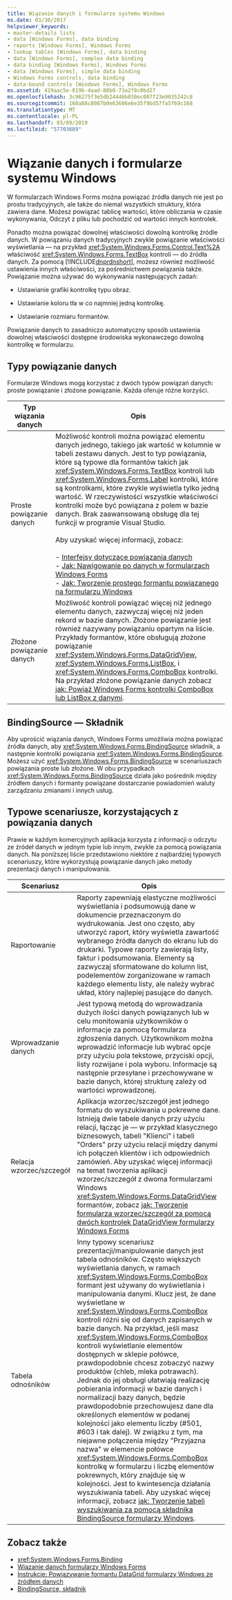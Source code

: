 ```yaml
---
title: Wiązanie danych i formularze systemu Windows
ms.date: 03/30/2017
helpviewer_keywords:
- master-details lists
- data [Windows Forms], data binding
- reports [Windows Forms], Windows Forms
- lookup tables [Windows Forms], data binding
- data [Windows Forms], complex data binding
- data binding [Windows Forms], Windows Forms
- data [Windows Forms], simple data binding
- Windows Forms controls, data binding
- data-bound controls [Windows Forms], Windows Forms
ms.assetid: 419aac5e-819b-4aad-88b0-73a2f8c0bd27
ms.openlocfilehash: 3c96275f3e5db24446b030ec007f23e9035242c8
ms.sourcegitcommit: 160a88c8087b0e63606e6e35f9bd57fa5f69c168
ms.translationtype: MT
ms.contentlocale: pl-PL
ms.lasthandoff: 03/09/2019
ms.locfileid: "57703689"
---
```

# <a name="data-binding-and-windows-forms"></a>Wiązanie danych i formularze systemu Windows
W formularzach Windows Forms można powiązać źródła danych nie jest po prostu tradycyjnych, ale także do niemal wszystkich struktury, która zawiera dane. Możesz powiązać tablicę wartości, które obliczania w czasie wykonywania, Odczyt z pliku lub pochodzić od wartości innych kontrolek.  
  
 Ponadto można powiązać dowolnej właściwości dowolną kontrolkę źródle danych. W powiązaniu danych tradycyjnych zwykle powiązanie właściwości wyświetlania — na przykład <xref:System.Windows.Forms.Control.Text%2A> właściwość <xref:System.Windows.Forms.TextBox> kontroli — do źródła danych. Za pomocą [!INCLUDE[dnprdnshort](../../../includes/dnprdnshort-md.md)], możesz również możliwość ustawienia innych właściwości, za pośrednictwem powiązania także. Powiązanie można używać do wykonywania następujących zadań:  
  
-   Ustawianie grafiki kontrolkę typu obraz.  
  
-   Ustawianie koloru tła w co najmniej jedną kontrolkę.  
  
-   Ustawianie rozmiaru formantów.  
  
 Powiązanie danych to zasadniczo automatyczny sposób ustawienia dowolnej właściwości dostępne środowiska wykonawczego dowolną kontrolkę w formularzu.  
  
## <a name="types-of-data-binding"></a>Typy powiązanie danych  
 Formularze Windows mogą korzystać z dwóch typów powiązań danych: proste powiązanie i złożone powiązanie. Każda oferuje różne korzyści.  
  
|Typ wiązania danych|Opis|  
|--------------------------|-----------------|  
|Proste powiązanie danych|Możliwość kontroli można powiązać elementu danych jednego, takiego jak wartość w kolumnie w tabeli zestawu danych. Jest to typ powiązania, które są typowe dla formantów takich jak <xref:System.Windows.Forms.TextBox> kontroli lub <xref:System.Windows.Forms.Label> kontrolki, które są kontrolkami, które zwykle wyświetla tylko jedną wartość. W rzeczywistości wszystkie właściwości kontrolki może być powiązana z polem w bazie danych. Brak zaawansowaną obsługę dla tej funkcji w programie Visual Studio.<br /><br /> Aby uzyskać więcej informacji, zobacz:<br /><br /> -   [Interfejsy dotyczące powiązania danych](interfaces-related-to-data-binding.md)<br />-   [Jak: Nawigowanie po danych w formularzach Windows Forms](how-to-navigate-data-in-windows-forms.md)<br />-   [Jak: Tworzenie prostego formantu powiązanego na formularzu Windows](how-to-create-a-simple-bound-control-on-a-windows-form.md)|  
|Złożone powiązanie danych|Możliwość kontroli powiązać więcej niż jednego elementu danych, zazwyczaj więcej niż jeden rekord w bazie danych. Złożone powiązanie jest również nazywany powiązaniu opartym na liście. Przykłady formantów, które obsługują złożone powiązanie <xref:System.Windows.Forms.DataGridView>, <xref:System.Windows.Forms.ListBox>, i <xref:System.Windows.Forms.ComboBox> kontrolki. Na przykład złożone powiązanie danych zobacz [jak: Powiąż Windows Forms kontrolki ComboBox lub ListBox z danymi](./controls/how-to-bind-a-windows-forms-combobox-or-listbox-control-to-data.md).|  
  
## <a name="bindingsource-component"></a>BindingSource — Składnik  
 Aby uprościć wiązania danych, Windows Forms umożliwia można powiązać źródła danych, aby <xref:System.Windows.Forms.BindingSource> składnik, a następnie kontrolki powiązania <xref:System.Windows.Forms.BindingSource>. Możesz użyć <xref:System.Windows.Forms.BindingSource> w scenariuszach powiązania proste lub złożone. W obu przypadkach <xref:System.Windows.Forms.BindingSource> działa jako pośrednik między źródłem danych i formanty powiązane dostarczanie powiadomień waluty zarządzaniu zmianami i innych usług.  
  
## <a name="common-scenarios-that-employ-data-binding"></a>Typowe scenariusze, korzystających z powiązania danych  
 Prawie w każdym komercyjnych aplikacja korzysta z informacji o odczytu ze źródeł danych w jednym typie lub innym, zwykle za pomocą powiązania danych. Na poniższej liście przedstawiono niektóre z najbardziej typowych scenariuszy, które wykorzystują powiązanie danych jako metody prezentacji danych i manipulowania.  
  
|Scenariusz|Opis|  
|--------------|-----------------|  
|Raportowanie|Raporty zapewniają elastyczne możliwości wyświetlania i podsumowują dane w dokumencie przeznaczonym do wydrukowania. Jest ono często, aby utworzyć raport, który wyświetla zawartość wybranego źródła danych do ekranu lub do drukarki. Typowe raporty zawierają listy, faktur i podsumowania. Elementy są zazwyczaj sformatowane do kolumn list, podelementów zorganizowane w ramach każdego elementu listy, ale należy wybrać układ, który najlepiej pasujące do danych.|  
|Wprowadzanie danych|Jest typową metodą do wprowadzania dużych ilości danych powiązanych lub w celu monitowania użytkowników o informacje za pomocą formularza zgłoszenia danych. Użytkownikom można wprowadzić informacje lub wybrać opcje przy użyciu pola tekstowe, przyciski opcji, listy rozwijane i pola wyboru. Informacje są następnie przesyłane i przechowywane w bazie danych, której strukturę zależy od wartości wprowadzonej.|  
|Relacja wzorzec/szczegół|Aplikacja wzorzec/szczegół jest jednego formatu do wyszukiwania u pokrewne dane. Istnieją dwie tabele danych przy użyciu relacji, łącząc je — w przykład klasycznego biznesowych, tabeli "Klienci" i tabeli "Orders" przy użyciu relacji między danymi ich połączeń klientów i ich odpowiednich zamówień. Aby uzyskać więcej informacji na temat tworzenia aplikacji wzorzec/szczegół z dwoma formularzami Windows <xref:System.Windows.Forms.DataGridView> formantów, zobacz [jak: Tworzenie formularza wzorzec/szczegół za pomocą dwóch kontrolek DataGridView formularzy Windows Forms](./controls/create-a-master-detail-form-using-two-datagridviews.md)|  
|Tabela odnośników|Inny typowy scenariusz prezentacji/manipulowanie danych jest tabela odnośników. Często większych wyświetlania danych, w ramach <xref:System.Windows.Forms.ComboBox> formant jest używany do wyświetlania i manipulowania danymi. Klucz jest, że dane wyświetlane w <xref:System.Windows.Forms.ComboBox> kontroli różni się od danych zapisanych w bazie danych. Na przykład, jeśli masz <xref:System.Windows.Forms.ComboBox> kontroli wyświetlanie elementów dostępnych w sklepie połówce, prawdopodobnie chcesz zobaczyć nazwy produktów (chleb, mleka potrawach). Jednak do jej obsługi ułatwiają realizację pobierania informacji w bazie danych i normalizacji bazy danych, będzie prawdopodobnie przechowujesz dane dla określonych elementów w podanej kolejności jako elementu liczby (#501, #603 i tak dalej). W związku z tym, ma niejawne połączenia między "Przyjazna nazwa" w elemencie połówce <xref:System.Windows.Forms.ComboBox> kontrolkę w formularzu i liczbę elementów pokrewnych, który znajduje się w kolejności. Jest to kwintesencja działania wyszukiwania tabeli. Aby uzyskać więcej informacji, zobacz [jak: Tworzenie tabeli wyszukiwania za pomocą składnika BindingSource formularzy Windows](./controls/how-to-create-a-lookup-table-with-the-windows-forms-bindingsource-component.md).|  
  
## <a name="see-also"></a>Zobacz także
- <xref:System.Windows.Forms.Binding>
- [Wiązanie danych formularzy Windows Forms](windows-forms-data-binding.md)
- [Instrukcje: Powiązywanie formantu DataGrid formularzy Windows ze źródłem danych](./controls/how-to-bind-the-windows-forms-datagrid-control-to-a-data-source.md)
- [BindingSource, składnik](./controls/bindingsource-component.md)
